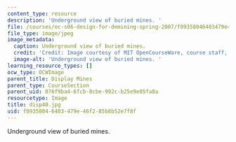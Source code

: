 ```yaml
---
content_type: resource
description: 'Underground view of buried mines. '
file: /courses/ec-s06-design-for-demining-spring-2007/f09358046403479e46f285b8b52e7f8f_disp40.jpg
file_type: image/jpeg
image_metadata:
  caption: Underground view of buried mines.
  credit: 'Credit: Image courtesy of MIT OpenCourseWare, course staff, and students.'
  image-alt: 'Underground view of buried mines. '
learning_resource_types: []
ocw_type: OCWImage
parent_title: Display Mines
parent_type: CourseSection
parent_uid: 076f9ba4-6fcb-8cbe-992c-b25e9e05fa8a
resourcetype: Image
title: disp40.jpg
uid: f0935804-6403-479e-46f2-85b8b52e7f8f
---
```

Underground view of buried mines. 

